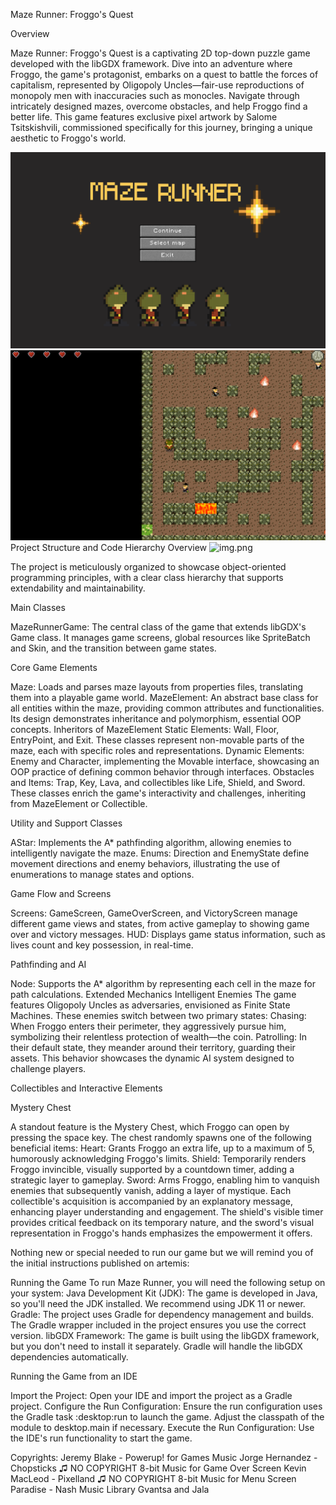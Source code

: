Maze Runner: Froggo's Quest

Overview

Maze Runner: Froggo's Quest is a captivating 2D top-down puzzle game developed with the libGDX framework. Dive into an adventure where Froggo, the game's protagonist, embarks on a quest to battle the forces of capitalism, represented by Oligopoly Uncles—fair-use reproductions of monopoly men with inaccuracies such as monocles. Navigate through intricately designed mazes, overcome obstacles, and help Froggo find a better life. This game features exclusive pixel artwork by Salome Tsitskishvili, commissioned specifically for this journey, bringing a unique aesthetic to Froggo's world.


![ss1.png](ss1.png)
![ss2.png](ss2.png)
Project Structure and Code Hierarchy Overview
![img.png](img.png)

The project is meticulously organized to showcase object-oriented programming principles, with a clear class hierarchy that supports extendability and maintainability.

Main Classes

MazeRunnerGame: The central class of the game that extends libGDX's Game class. It manages game screens, global resources like SpriteBatch and Skin, and the transition between game states.

Core Game Elements

Maze: Loads and parses maze layouts from properties files, translating them into a playable game world.
MazeElement: An abstract base class for all entities within the maze, providing common attributes and functionalities. Its design demonstrates inheritance and polymorphism, essential OOP concepts.
Inheritors of MazeElement Static Elements: Wall, Floor, EntryPoint, and Exit. These classes represent non-movable parts of the maze, each with specific roles and representations.
Dynamic Elements: Enemy and Character, implementing the Movable interface, showcasing an OOP practice of defining common behavior through interfaces.
Obstacles and Items: Trap, Key, Lava, and collectibles like Life, Shield, and Sword. These classes enrich the game's interactivity and challenges, inheriting from MazeElement or Collectible.

Utility and Support Classes

AStar: Implements the A* pathfinding algorithm, allowing enemies to intelligently navigate the maze.
Enums: Direction and EnemyState define movement directions and enemy behaviors, illustrating the use of enumerations to manage states and options.


Game Flow and Screens

Screens: GameScreen, GameOverScreen, and VictoryScreen manage different game views and states, from active gameplay to showing game over and victory messages.
HUD: Displays game status information, such as lives count and key possession, in real-time.


Pathfinding and AI

Node: Supports the A* algorithm by representing each cell in the maze for path calculations. Extended Mechanics Intelligent Enemies The game features Oligopoly Uncles as adversaries, envisioned as Finite State Machines. These enemies switch between two primary states:
Chasing: When Froggo enters their perimeter, they aggressively pursue him, symbolizing their relentless protection of wealth—the coin.
Patrolling: In their default state, they meander around their territory, guarding their assets. This behavior showcases the dynamic AI system designed to challenge players.

Collectibles and Interactive Elements

Mystery Chest

A standout feature is the Mystery Chest, which Froggo can open by pressing the space key. The chest randomly spawns one of the following beneficial items:
Heart: Grants Froggo an extra life, up to a maximum of 5, humorously acknowledging Froggo's limits.
Shield: Temporarily renders Froggo invincible, visually supported by a countdown timer, adding a strategic layer to gameplay.
Sword: Arms Froggo, enabling him to vanquish enemies that subsequently vanish, adding a layer of mystique. Each collectible's acquisition is accompanied by an explanatory message, enhancing player understanding and engagement. The shield's visible timer provides critical feedback on its temporary nature, and the sword's visual representation in Froggo's hands emphasizes the empowerment it offers.


Nothing new or special needed to run our game but we will remind you of the initial instructions published on artemis:

Running the Game
To run Maze Runner, you will need the following setup on your system:
Java Development Kit (JDK): The game is developed in Java, so you'll need the JDK installed. We recommend using JDK 11 or newer.
Gradle: The project uses Gradle for dependency management and builds. The Gradle wrapper included in the project ensures you use the correct version.
libGDX Framework: The game is built using the libGDX framework, but you don't need to install it separately.
Gradle will handle the libGDX dependencies automatically.

Running the Game from an IDE

Import the Project: Open your IDE and import the project as a Gradle project.
Configure the Run Configuration: Ensure the run configuration uses the Gradle task :desktop:run to launch the game.
Adjust the classpath of the module to desktop.main if necessary.
Execute the Run Configuration: Use the IDE's run functionality to start the game.

Copyrights:
Jeremy Blake - Powerup! for Games Music
Jorge Hernandez - Chopsticks ♫ NO COPYRIGHT 8-bit Music for Game Over Screen
Kevin MacLeod - Pixelland ♫ NO COPYRIGHT 8-bit Music for Menu Screen
Paradise - Nash Music Library
Gvantsa and Jala
